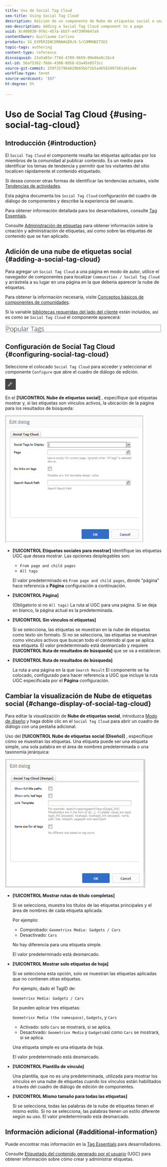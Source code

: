 ```yaml
---
title: Uso de Social Tag Cloud
seo-title: Using Social Tag Cloud
description: Adición de un componente de Nube de etiquetas social a una página
seo-description: Adding a Social Tag Cloud component to a page
uuid: 8c400030-976c-457a-bb5f-e473909647a9
contentOwner: Guillaume Carlino
products: SG_EXPERIENCEMANAGER/6.5/COMMUNITIES
topic-tags: authoring
content-type: reference
discoiquuid: 23a5a65e-774d-4789-9659-09e8be0c2bcd
exl-id: 56af5362-78de-4308-8958-63a45e8573cc
source-git-commit: 259f257964829b65bb71b5a46583997581a91a4e
workflow-type: tm+mt
source-wordcount: '557'
ht-degree: 5%

---
```


# Uso de Social Tag Cloud {#using-social-tag-cloud}

## Introducción {#introduction}

El `Social Tag Cloud` el componente resalta las etiquetas aplicadas por los miembros de la comunidad al publicar contenido. Es un medio para identificar los temas de tendencia y permitir que los visitantes del sitio localicen rápidamente el contenido etiquetado.

Si desea conocer otras formas de identificar las tendencias actuales, visite [Tendencias de actividades](trends.md).

Esta página documenta los `Social Tag Cloud` configuración del cuadro de diálogo de componentes y describe la experiencia del usuario.

Para obtener información detallada para los desarrolladores, consulte [Tag Essentials](tag.md).

Consulte [Administración de etiquetas](../../help/sites-administering/tags.md) para obtener información sobre la creación y administración de etiquetas, así como sobre las etiquetas de contenido que se han aplicado.

## Adición de una nube de etiquetas social {#adding-a-social-tag-cloud}

Para agregar un `Social Tag Cloud` a una página en modo de autor, utilice el navegador de componentes para localizar `Communities / Social Tag Cloud` y arrástrela a su lugar en una página en la que debería aparecer la nube de etiquetas.

Para obtener la información necesaria, visite [Conceptos básicos de componentes de comunidades](basics.md).

Si la variable [bibliotecas requeridas del lado del cliente](tag.md#essentials-for-client-side) están incluidos, así es como se `Social Tag Cloud` el componente aparecerá:

![social-tag](assets/social-tag.png)

## Configuración de Social Tag Cloud {#configuring-social-tag-cloud}

Seleccione el colocado `Social Tag Cloud` para acceder y seleccionar el componente `Configure` que abre el cuadro de diálogo de edición.

![configurar](assets/configure-new.png)

En el **[!UICONTROL Nube de etiquetas social]** , especifique qué etiquetas mostrar y, si las etiquetas son vínculos activos, la ubicación de la página para los resultados de búsqueda:

![social-tag-cloud](assets/social-tag-cloud.png)

* **[!UICONTROL Etiquetas sociales para mostrar]**
Identifique las etiquetas UGC que desea mostrar. Las opciones desplegables son:

   * `From page and child pages`
   * `All tags`

  El valor predeterminado es `From page and child pages`, donde &quot;página&quot; hace referencia a **Página** configuración a continuación.

* **[!UICONTROL Página]**

  (Obligatorio si no `All tags)` La ruta al UGC para una página. Si se deja en blanco, la página actual es la predeterminada.

* **[!UICONTROL Sin vínculos ni etiquetas]**

  Si se selecciona, las etiquetas se muestran en la nube de etiquetas como texto sin formato. Si no se selecciona, las etiquetas se muestran como vínculos activos que buscan todo el contenido al que se aplica esa etiqueta. El valor predeterminado está desmarcado y requiere **[!UICONTROL Ruta de resultados de búsqueda]** que se va a establecer.

* **[!UICONTROL Ruta de resultados de búsqueda]**

  La ruta a una página en la que `Search Result` El componente se ha colocado, configurado para hacer referencia a UGC que incluye la ruta UGC especificada por el **Página** configuración.

## Cambiar la visualización de Nube de etiquetas social {#change-display-of-social-tag-cloud}

Para editar la visualización de **Nube de etiquetas social**, introduzca [Modo de diseño](../../help/sites-authoring/default-components-designmode.md) y haga doble clic en el `Social Tag Cloud` para abrir un cuadro de diálogo con una pestaña adicional.

Uso del **[!UICONTROL Nube de etiquetas social (Diseño)]** , especifique cómo se muestran las etiquetas. Una etiqueta puede ser una etiqueta simple, una sola palabra en el área de nombres predeterminada o una taxonomía jerárquica:

![social-tag-cloud-design](assets/social-tag-cloud-design.png)

* **[!UICONTROL Mostrar rutas de título completas]**

  Si se selecciona, muestra los títulos de las etiquetas principales y el área de nombres de cada etiqueta aplicada.

  Por ejemplo:

   * Comprobado: `Geometrixx Media: Gadgets / Cars`
   * Desactivado: `Cars`

  No hay diferencia para una etiqueta simple.

  El valor predeterminado está desmarcado.

* **[!UICONTROL Mostrar solo etiquetas de hoja]**

  Si se selecciona esta opción, solo se muestran las etiquetas aplicadas que no contienen otras etiquetas.

  Por ejemplo, dado el TagID de:

  `Geometrixx Media: Gadgets / Cars`

  Se pueden aplicar tres etiquetas:

  `Geometrixx Media (the namespace)`, `Gadgets`, y `Cars`

   * Activado: solo `Cars` se mostrará, si se aplica.
   * Desactivado: `Geometrixx Media` y `Gadgets`así como `Cars` se mostrará, si se aplica.

  Una etiqueta simple es una etiqueta de hoja.

  El valor predeterminado está desmarcado.

* **[!UICONTROL Plantilla de vínculo]**

  Una plantilla, que no es una predeterminada, utilizada para mostrar los vínculos en una nube de etiquetas cuando los vínculos están habilitados a través del cuadro de diálogo de edición de componentes.

* **[!UICONTROL Mismo tamaño para todas las etiquetas]**

  Si se selecciona, todas las palabras de la nube de etiquetas tienen el mismo estilo. Si no se selecciona, las palabras tienen un estilo diferente según su uso. El valor predeterminado está desmarcado.

## Información adicional {#additional-information}

Puede encontrar más información en la [Tag Essentials](tag.md) para desarrolladores.

Consulte [Etiquetado del contenido generado por el usuario](tag-ugc.md) (UGC) para obtener información sobre cómo crear y administrar etiquetas.
